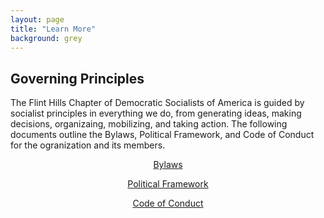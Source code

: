 ```yaml
---
layout: page
title: "Learn More"
background: grey
---
```


## Governing Principles

The Flint Hills Chapter of Democratic Socialists of America is guided by socialist principles in everything we do, from generating ideas, making decisions, organizaing, mobilizing, and taking action. The following documents outline the Bylaws, Political Framework, and Code of Conduct for the ogranization and its members.

<div align="center">
 <a class="btn btn-primary btn-xl text-uppercase" href="../governing-documents/bylaws">Bylaws</a>
 
  <a class="btn btn-primary btn-xl text-uppercase" href="../governing-documents/">Political Framework</a>
  
  <a class="btn btn-primary btn-xl text-uppercase" href="../governing-documents/">Code of Conduct</a>
</div>
